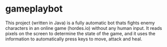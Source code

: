 # gameplaybot

This project (written in Java) is a fully automatic bot thats fights enemy characters in an online game (hordes.io) without any human input. It reads pixels on the screen to determine the state of the game, and it uses the information to automatically press keys to move, attack and heal.
